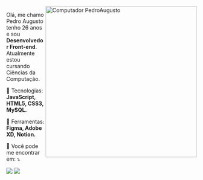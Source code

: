 <img src="https://raw.githubusercontent.com/MicaelliMedeiros/micaellimedeiros/master/image/computer-illustration.png" min-width="400px" max-width="400px" width="400px" align="right" alt="Computador PedroAugusto">

<p align="left"> 
  Olá, me chamo Pedro Augusto tenho 26 anos e sou <strong>Desenvolvedor Front-end</strong>.<br>
  Atualmente estou cursando Ciências da Computação.
</p>

<p align="left">
  🦄 Tecnologias: <strong>JavaScript, HTML5, CSS3, MySQL.</strong>
</p>

<p align="left">
  💼 Ferramentas: <strong>Figma, Adobe XD, Notion.</strong>
</p>

<p align="left">
  💌 Você pode me encontrar em: ⤵️
</p>

<p align="left">
  
  <a href="#" alt="Linkedin">
  <img src="https://img.shields.io/badge/-Linkedin-0e76a8?style=flat-square&logo=Linkedin&logoColor=white&link=https://www.linkedin.com/in/pedro-augusto-bueno-de-aquino-3a428b145/" /></a>

  <a href="#" alt="Instagram">
  <img src="https://img.shields.io/badge/-Instagram-DF0174?style=flat-square&labelColor=DF0174&logo=instagram&logoColor=white&link=https://www.instagram.com/eupedro.js/"/></a>
</p>  

